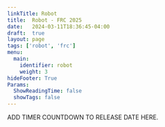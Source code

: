```yaml
---
linkTitle: Robot
title:  Robot - FRC 2025
date:   2024-03-11T18:36:45-04:00
draft:  true
layout: page
tags: ['robot', 'frc']
menu:
  main:
    identifier: robot
    weight: 3
hideFooter: True
Params:
  ShowReadingTime: false
  showTags: false
---
```


ADD TIMER COUNTDOWN TO RELEASE DATE HERE.
